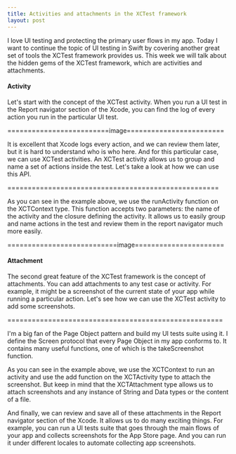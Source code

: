 ```yaml
---
title: Activities and attachments in the XCTest framework
layout: post
---
```


I love UI testing and protecting the primary user flows in my app. Today I want to continue the topic of UI testing in Swift by covering another great set of tools the XCTest framework provides us. This week we will talk about the hidden gems of the XCTest framework, which are activities and attachments.

#### Activity
Let's start with the concept of the XCTest activity. When you run a UI test in the Report navigator section of the Xcode, you can find the log of every action you run in the particular UI test.

=========================image========================

It is excellent that Xcode logs every action, and we can review them later, but it is hard to understand who is who here. And for this particular case, we can use XCTest activities. An XCTest activity allows us to group and name a set of actions inside the test. Let's take a look at how we can use this API.

====================================================

As you can see in the example above, we use the runActivity function on the XCTContext type. This function accepts two parameters: the name of the activity and the closure defining the activity. It allows us to easily group and name actions in the test and review them in the report navigator much more easily.


===========================image======================

#### Attachment
The second great feature of the XCTest framework is the concept of attachments. You can add attachments to any test case or activity. For example, it might be a screenshot of the current state of your app while running a particular action. Let's see how we can use the XCTest activity to add some screenshots.

=====================================================

I'm a big fan of the Page Object pattern and build my UI tests suite using it. I define the Screen protocol that every Page Object in my app conforms to. It contains many useful functions, one of which is the takeScreenshot function.

As you can see in the example above, we use the XCTContext to run an activity and use the add function on the XCTActivity type to attach the screenshot. But keep in mind that the XCTAttachment type allows us to attach screenshots and any instance of String and Data types or the content of a file.

And finally, we can review and save all of these attachments in the Report navigator section of the Xcode. It allows us to do many exciting things. For example, you can run a UI tests suite that goes through the main flows of your app and collects screenshots for the App Store page. And you can run it under different locales to automate collecting app screenshots.
